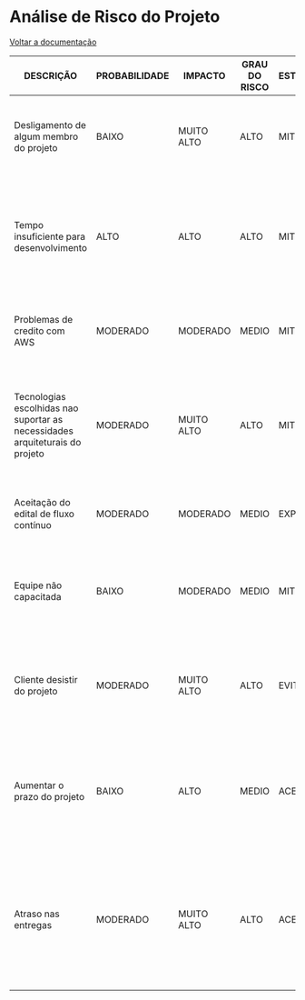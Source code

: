 # Análise de Risco do Projeto
[Voltar a documentação](../documentacao.md)

| DESCRIÇÃO | PROBABILIDADE | IMPACTO | GRAU DO RISCO | ESTRATÉGIA | RESPOSTA | RESPONSÁVEL | STATUS |
|-----------|----------------|---------|----------------|------------|----------|--------------|--------|
| Desligamento de algum membro do projeto | BAIXO | MUITO ALTO | ALTO | MITIGAR | Transferir o trabalho do membro que saiu de maneira equilbrada entre os membros restantes. | Livia | ABERTO |
| Tempo insuficiente para desenvolvimento | ALTO | ALTO | ALTO | MITIGAR | Dividir tarefas grandes em partes menores, acordar melhor o prazo das tarefa e organizar reuniões para a comunicação entre a equipe. | Ryan | ABERTO |
| Problemas de credito com AWS | MODERADO | MODERADO | MEDIO | MITIGAR | Como temos outras contas que podemos subir o projeto, o impacto não é tao grande. | Livia | ABERTO |
| Tecnologias escolhidas nao suportar as necessidades arquiteturais do projeto | MODERADO | MUITO ALTO | ALTO | MITIGAR | Caso as tecnologias escolhidas não sejam as mais adequadas, faremos a substituição por aquelas que melhor atendam aos requisitos. | Leonardo | RESOLVIDO |
| Aceitação do edital de fluxo contínuo  | MODERADO | MODERADO | MEDIO | EXPLORAR | Rever todo o escopo do projeto para incrementar melhorias | Livia | ABERTO |
| Equipe não capacitada | BAIXO | MODERADO | MEDIO | MITIGAR | Caso algum membro não esteja muito capacitado com as suas atividades, o responsavel irá ajuda-lo | Luiz Gustavo | ABERTO |
| Cliente desistir do projeto | MODERADO | MUITO ALTO | ALTO | EVITAR | Garantir a satisfação do cliente, alinhando o escopo do projeto às suas demandas e prazos | Livia | ABERTO |
| Aumentar o prazo do projeto | BAIXO | ALTO | MEDIO | ACEITAR | Revisar detalhadamente todos os artefatos e entregas para garantir qualidade e aprimoramentos, aproveitando o prazo estendido | Ryan | RESOLVIDO |
| Atraso nas entregas | MODERADO | MUITO ALTO | ALTO | ACEITAR | Aceitação ativa: caso haja atraso, ampliar a carga horária e pagar horas extras à equipa para cumprir o combinado rapidamente e minimizar impactos no cronograma. | Livia | ABERTO |


